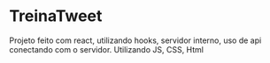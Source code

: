 # TreinaTweet
Projeto feito com react, utilizando hooks, servidor interno, uso de api conectando com o servidor. Utilizando JS, CSS, Html
